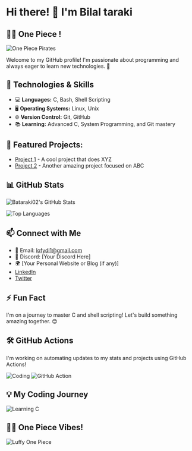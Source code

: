 # Hi there! 👋 I'm Bilal taraki
## 🏴‍☠️ One Piece !
![One Piece Pirates](https://media.giphy.com/media/u0SQkPClLiBry/giphy.gif?cid=ecf05e47xu6m35kiab1r3w7f85ex8y0c6o73px5pbm17xdmj&ep=v1_gifs_search&rid=giphy.gif&ct=g)


Welcome to my GitHub profile! I'm passionate about programming and always eager to learn new technologies. 🚀

## 🔧 Technologies & Skills
- 💻 **Languages:** C, Bash, Shell Scripting
- 🖥️ **Operating Systems:** Linux, Unix
- 🌐 **Version Control:** Git, GitHub
- 📚 **Learning:** Advanced C, System Programming, and Git mastery

## 🌟 Featured Projects:
- [Project 1](https://github.com/username/project1) - A cool project that does XYZ
- [Project 2](https://github.com/username/project2) - Another amazing project focused on ABC

## 📊 GitHub Stats
![Bataraki02's GitHub Stats](https://github-readme-stats.vercel.app/api?username=bataraki02&show_icons=true&theme=radical)

![Top Languages](https://github-readme-stats.vercel.app/api/top-langs/?username=bataraki02&layout=compact&theme=radical)

## 📫 Connect with Me
- 📧 Email: lofydi1@gmail.com
- 💬 Discord: [Your Discord Here]
- 🌍 [Your Personal Website or Blog (if any)]
- [LinkedIn](https://www.linkedin.com/in/yourprofile)
- [Twitter](https://twitter.com/yourprofile)

## ⚡ Fun Fact
I'm on a journey to master C and shell scripting! Let's build something amazing together. 😊

## 🛠️ GitHub Actions
I'm working on automating updates to my stats and projects using GitHub Actions!

![Coding](https://media.giphy.com/media/3oEjI5k7q7tdzO8wMw/giphy.gif)
![GitHub Action](https://media.giphy.com/media/3oEjI5Q3Zl0h8V1lLm/giphy.gif)

## 💡 My Coding Journey
![Learning C](https://media.giphy.com/media/l378yjbHBzZb8K8LM/giphy.gif)

## 🏴‍☠️ One Piece Vibes!
![Luffy One Piece](https://media.giphy.com/media/ht4oClZ65E2d5bUtPF/giphy.gif?cid=790b7611fb93oa39pldalnr30dpj1a1u8znlcohko16jsp6u&ep=v1_gifs_search&rid=giphy.gif&ct=g)

